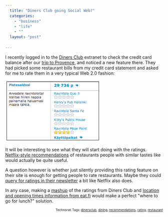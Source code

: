 ```yaml
---
  title: "Diners Club going Social Web?"
  categories: 
    - "business"
    - "life"
    - ""
  layout: "post"

---
```

I recently logged in to the <a href="http://en.wikipedia.org/wiki/Diners_Club">Diners Club</a> extranet to check the credit card balance after our <a href="http://bergie.jaiku.com/presence/2685576">trip to Provence</a>, and noticed a new feature there. They had picked some restaurant bills from my credit card statement and asked for me to rate them in a very typical Web 2.0 fashion:

<img src="/files/dinersclub-ratings-extranet.jpg" height="186" width="294" border="1" hspace="4" vspace="4" alt="Dinersclub-Ratings-Extranet" /><span style="font-size:0pt;">

</span>It will be interesting to see what they will start doing with the ratings. <a href="http://www.hackingnetflix.com/2005/12/netflix_email_m.html">Netflix-style recommendations</a> of restaurants people with similar tastes like would actually be quite useful.

A question however is whether just silently providing this rating feature on their site is enough for getting people to rate restaurants. Maybe they could <a href="http://www.37signals.com/svn/archives2/netflix_nails_it.php">query for ratings in their newsletter</a> a bit like Netflix also does.

In any case, making a <a href="http://en.wikipedia.org/wiki/Mashup_%28web_application_hybrid%29">mashup</a> of the ratings from Diners Club and <a href="http://www.eat.fi/">location and opening times information from eat.fi</a> would make a perfect "where to go for lunch?" solution.

<!-- technorati tags start --><p style="text-align:right;font-size:10px;">Technorati Tags: <a href="http://www.technorati.com/tag/dinersclub" rel="tag">dinersclub</a>, <a href="http://www.technorati.com/tag/dining" rel="tag">dining</a>, <a href="http://www.technorati.com/tag/recommendations" rel="tag">recommendations</a>, <a href="http://www.technorati.com/tag/rating" rel="tag">rating</a>, <a href="http://www.technorati.com/tag/restaurant" rel="tag">restaurant</a></p><!-- technorati tags end -->